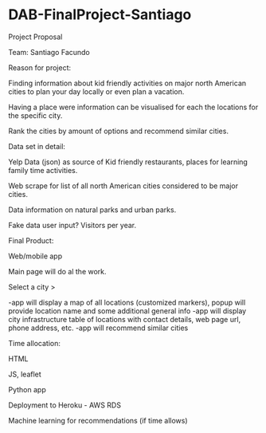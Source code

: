 # DAB-FinalProject-Santiago

Project Proposal

Team: Santiago Facundo


Reason for project: 

Finding information about kid friendly activities on major north American cities to plan your day locally or even plan a vacation.

Having a place were information can be visualised for each the locations for the specific city.

Rank the cities by amount of options and recommend similar cities.


Data set in detail:

Yelp Data (json) as source of Kid friendly restaurants, places for learning family time activities.

Web scrape for list of all north American cities considered to be major cities.

Data information on natural parks and urban parks.

Fake data user input? Visitors per year.


Final Product:

Web/mobile app

Main page will do al the work.

Select a city > 

-app will display a map of all locations (customized markers), popup will provide location name and some additional general info
-app will display city infrastructure table of locations with contact details, web page url, phone address, etc. 
-app will recommend similar cities


Time allocation:

HTML

JS, leaflet

Python app

Deployment to Heroku -  AWS RDS

Machine learning for recommendations (if time allows)
